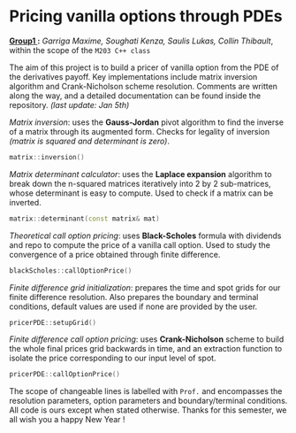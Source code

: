 # Pricing vanilla options through PDEs
**<u> Group1 </u>:** *Garriga Maxime, Soughati Kenza, Saulis Lukas, Collin Thibault*, within the scope of the ```M203 C++ class```

The aim of this project is to build a pricer of vanilla option from the PDE of the derivatives payoff. Key implementations include matrix inversion algorithm and Crank-Nicholson scheme resolution. Comments are written along the way, and a detailed documentation can be found inside the repository. *(last update: Jan 5th)*


*Matrix inversion*: uses the **Gauss-Jordan** pivot algorithm to find the inverse of a matrix through its augmented form. Checks for legality of inversion *(matrix is squared and determinant is zero)*.

```cpp
matrix::inversion()
```

*Matrix determinant calculator*: uses the **Laplace expansion** algorithm to break down the n-squared matrices iteratively into 2 by 2 sub-matrices, whose determinant is easy to compute. Used to check if a matrix can be inverted.

```cpp
matrix::determinant(const matrix& mat)
```

*Theoretical call option pricing*: uses **Black-Scholes** formula with dividends and repo to compute the price of a vanilla call option. Used to study the convergence of a price obtained through finite difference.

```cpp
blackScholes::callOptionPrice()
```

*Finite difference grid initialization*: prepares the time and spot grids for our finite difference resolution. Also prepares the boundary and terminal conditions, default values are used if none are provided by the user.

```cpp
pricerPDE::setupGrid()
```

*Finite difference call option pricing*: uses **Crank-Nicholson** scheme to build the whole final prices grid backwards in time, and an extraction function to isolate the price corresponding to our input level of spot.

```cpp
pricerPDE::callOptionPrice()
```

The scope of changeable lines is labelled with ```Prof.``` and encompasses the resolution parameters, option parameters and boundary/terminal conditions. All code is ours except when stated otherwise. Thanks for this semester, we all wish you a happy New Year !
